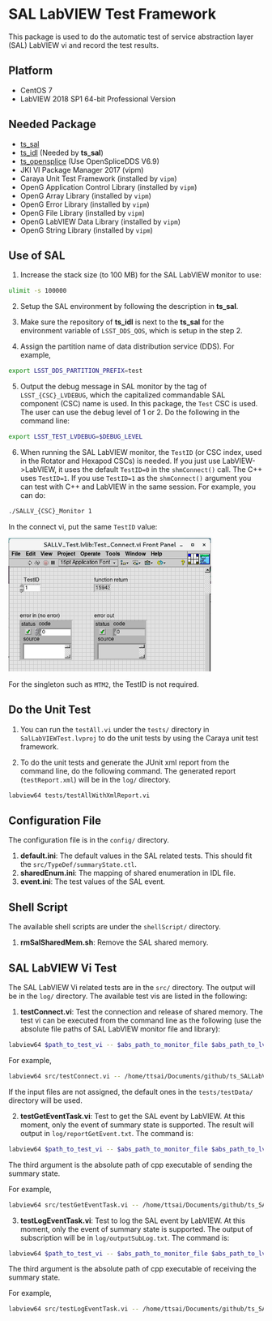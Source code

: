 # SAL LabVIEW Test Framework

This package is used to do the automatic test of service abstraction layer (SAL) LabVIEW vi and record the test results.

## Platform

- CentOS 7
- LabVIEW 2018 SP1 64-bit Professional Version

## Needed Package

- [ts_sal](https://github.com/lsst-ts/ts_sal)
- [ts_idl](https://github.com/lsst-ts/ts_idl) (Needed by **ts_sal**)
- [ts_opensplice](https://github.com/lsst-ts/ts_opensplice) (Use OpenSpliceDDS V6.9)
- JKI VI Package Manager 2017 (vipm)
- Caraya Unit Test Framework (installed by `vipm`)
- OpenG Application Control Library (installed by `vipm`)
- OpenG Array Library (installed by `vipm`)
- OpenG Error Library (installed by `vipm`)
- OpenG File Library (installed by `vipm`)
- OpenG LabVIEW Data Library (installed by `vipm`)
- OpenG String Library (installed by `vipm`)

## Use of SAL

1. Increase the stack size (to 100 MB) for the SAL LabVIEW monitor to use:

```bash
ulimit -s 100000
```

2. Setup the SAL environment by following the description in **ts_sal**.

3. Make sure the repository of **ts_idl** is next to the **ts_sal** for the environment variable of `LSST_DDS_QOS`, which is setup in the step 2.

4. Assign the partition name of data distribution service (DDS). For example,

```bash
export LSST_DDS_PARTITION_PREFIX=test
```

5. Output the debug message in SAL monitor by the tag of `LSST_{CSC}_LVDEBUG`, which the capitalized commandable SAL component (CSC) name is used. In this package, the `Test` CSC is used. The user can use the debug level of 1 or 2. Do the following in the command line:

```bash
export LSST_TEST_LVDEBUG=$DEBUG_LEVEL
```

6. When running the SAL LabVIEW monitor, the `TestID` (or CSC index, used in the Rotator and Hexapod CSCs) is needed. If you just use LabVIEW->LabVIEW, it uses the default `TestID=0` in the `shmConnect()` call. The C++ uses `TestID=1`. If you use `TestID=1` as the `shmConnect()` argument you can test with C++ and LabVIEW in the same session. For example, you can do:

```bash
./SALLV_{CSC}_Monitor 1
```

In the connect vi, put the same `TestID` value:

![Connect Vi](doc/image/connectVi.png)

For the singleton such as `MTM2`, the TestID is not required.

## Do the Unit Test

1. You can run the `testAll.vi` under the `tests/` directory in `SalLabVIEWTest.lvproj` to do the unit tests by using the Caraya unit test framework.

2. To do the unit tests and generate the JUnit xml report from the command line, do the following command. The generated report (`testReport.xml`) will be in the `log/` directory.

```bash
labview64 tests/testAllWithXmlReport.vi
```

## Configuration File

The configuration file is in the `config/` directory.

1. **default.ini**: The default values in the SAL related tests. This should fit the `src/TypeDef/summaryState.ctl`.
2. **sharedEnum.ini**: The mapping of shared enumeration in IDL file.
3. **event.ini**: The test values of the SAL event.

## Shell Script

The available shell scripts are under the `shellScript/` directory.

1. **rmSalSharedMem.sh**: Remove the SAL shared memory.

## SAL LabVIEW Vi Test

The SAL LabVIEW Vi related tests are in the `src/` directory. The output will be in the `log/` directory.
The available test vis are listed in the following:

1. **testConnect.vi**: Test the connection and release of shared memory. The test vi can be executed from the command line as the following (use the absolute file paths of SAL LabVIEW monitor file and library):

``` bash
labview64 $path_to_test_vi -- $abs_path_to_monitor_file $abs_path_to_lvlib
```

For example,

```bash
labview64 src/testConnect.vi -- /home/ttsai/Documents/github/ts_SALLabVIEW_test/tests/testData/SALLV_Test_Monitor /home/ttsai/Documents/github/ts_SALLabVIEW_test/tests/testData/SALLV_Test.lvlib
```

If the input files are not assigned, the default ones in the `tests/testData/` directory will be used.

2. **testGetEventTask.vi**: Test to get the SAL event by LabVIEW. At this moment, only the event of summary state is supported. The result will output in `log/reportGetEvent.txt`. The command is:

```bash
labview64 $path_to_test_vi -- $abs_path_to_monitor_file $abs_path_to_lvlib $abs_path_to_cpp_send_summary_state
```

The third argument is the absolute path of cpp executable of sending the summary state.

For example,

```bash
labview64 src/testGetEventTask.vi -- /home/ttsai/Documents/github/ts_SALLabVIEW_test/tests/testData/SALLV_Test_Monitor /home/ttsai/Documents/github/ts_SALLabVIEW_test/tests/testData/SALLV_Test.lvlib /home/ttsai/Documents/github/ts_sal/test/Test/cpp/src/sacpp_Test_summaryState_send
```

3. **testLogEventTask.vi**: Test to log the SAL event by LabVIEW. At this moment, only the event of summary state is supported. The output of subscription will be in `log/outputSubLog.txt`. The command is:

```bash
labview64 $path_to_test_vi -- $abs_path_to_monitor_file $abs_path_to_lvlib $abs_path_to_cpp_recv_summary_state
```

The third argument is the absolute path of cpp executable of receiving the summary state.

For example,

```bash
labview64 src/testLogEventTask.vi -- /home/ttsai/Documents/github/ts_SALLabVIEW_test/tests/testData/SALLV_Test_Monitor /home/ttsai/Documents/github/ts_SALLabVIEW_test/tests/testData/SALLV_Test.lvlib /home/ttsai/Documents/github/ts_sal/test/Test/cpp/src/sacpp_Test_summaryState_log
```
